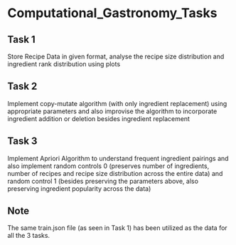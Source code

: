 # Computational_Gastronomy_Tasks
## Task 1
Store Recipe Data in given format, analyse the recipe size distribution and ingredient rank distribution using plots
## Task 2
Implement copy-mutate algorithm (with only ingredient replacement) using appropriate parameters and also improvise the algorithm to incorporate ingredient addition or deletion besides ingredient replacement
## Task 3
Implement Apriori Algorithm to understand frequent ingredient pairings and also implement random controls 0 (preserves number of ingredients, number of recipes and recipe size distribution across the entire data) and random control 1 (besides preserving the parameters above, also preserving ingredient popularity across the data)
## Note
The same train.json file (as seen in Task 1) has been utilized as the data for all the 3 tasks.
